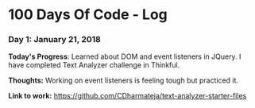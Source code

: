 # 100 Days Of Code - Log

### Day 1: January 21, 2018

**Today's Progress**: Learned about DOM and event listeners in JQuery. I have completed Text Analyzer challenge in Thinkful.

**Thoughts:** Working on event listeners is feeling tough but practiced it.

**Link to work:**  https://github.com/CDharmateja/text-analyzer-starter-files
